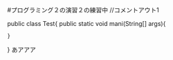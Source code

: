 #プログラミング２の演習２の練習中
//コメントアウト1


public class Test{
    public static void mani(String[] args){



    }
}
あアアア